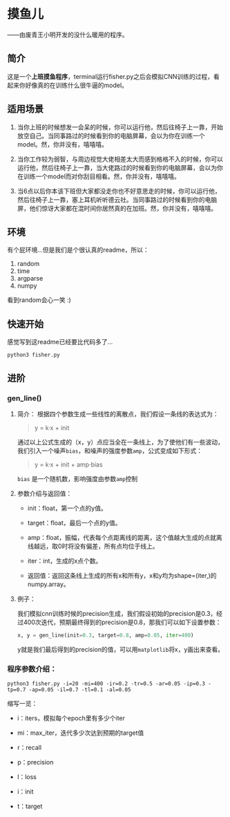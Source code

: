 # 摸鱼儿

——由废青王小明开发的没什么暖用的程序。

## 简介

这是一个**上班摸鱼程序**，terminal运行fisher.py之后会模拟CNN训练的过程，看起来你好像真的在训练什么很牛逼的model。

## 适用场景

1. 当你上班的时候想发一会呆的时候，你可以运行他，然后往椅子上一靠，开始放空自己。当同事路过的时候看到你的电脑屏幕，会以为你在训练一个model。然，你并没有，嘻嘻嘻。


2. 当你工作较为弱智，与周边视觉大佬相差太大而感到格格不入的时候，你可以运行他，然后往椅子上一靠，当大佬路过的时候看到你的电脑屏幕，会以为你在训练一个model而对你刮目相看。然，你并没有，嘻嘻嘻。


3. 当6点以后你本该下班但大家都没走你也不好意思走的时候，你可以运行他，然后往椅子上一靠，塞上耳机听听德云社。当同事路过的时候看到你的电脑屏，他们惊讶大家都在混时间你居然真的在加班。然，你并没有，嘻嘻嘻。

## 环境

有个屁环境...但是我们是个很认真的readme，所以：
1. random
2. time
3. argparse
4. numpy

看到random会心一笑 :)

## 快速开始

感觉写到这readme已经要比代码多了...

```
python3 fisher.py
```
## 进阶

### gen_line()

1. 简介： 根据四个参数生成一些线性的离散点，我们假设一条线的表达式为：

   > y = k·x + init

   通过以上公式生成的（x，y）点应当全在一条线上，为了使他们有一些波动，我们引入一个噪声`bias`，和噪声的强度参数`amp`，公式变成如下形式：

   > y = k·x + init + amp·bias

   `bias` 是一个随机数，影响强度由参数`amp`控制

2. 参数介绍与返回值：

   - init：float，第一个点的y值。

   - target：float，最后一个点的y值。

   - amp：float，振幅，代表每个点距离线的距离，这个值越大生成的点就离线越远，取0时将没有偏差，所有点均位于线上。

   - iter：int，生成的x点个数。

   - 返回值：返回这条线上生成的所有x和所有y，x和y均为shape=(iter,)的numpy.array。

3. 例子：

    我们模拟cnn训练时候的precision生成，我们假设初始的precision是0.3，经过400次迭代，预期最终得到的precision是0.8，那我们可以如下设置参数：

    ```python
    x, y = gen_line(init=0.3, target=0.8, amp=0.05, iter=400)
    ```

    y就是我们最后得到的precision的值，可以用`matplotlib`将x，y画出来查看。

### 程序参数介绍：

```
python3 fisher.py -i=20 -mi=400 -ir=0.2 -tr=0.5 -ar=0.05 -ip=0.3 -tp=0.7 -ap=0.05 -il=0.7 -tl=0.1 -al=0.05
```

缩写一览：

 - i：iters，模拟每个epoch里有多少个iter

 - mi：max_iter，迭代多少次达到预期的target值

 - r：recall

 - p：precision

 - l：loss

 - i：init

 - t：target
